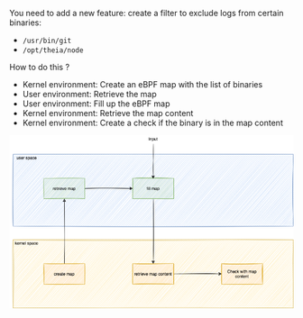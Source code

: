 You need to add a new feature: create a filter to exclude logs from certain binaries:
* `/usr/bin/git`
* `/opt/theia/node`

How to do this ?

* Kernel environment: Create an eBPF map with the list of binaries
* User environment: Retrieve the map
* User environment: Fill up the eBPF map
* Kernel environment: Retrieve the map content
* Kernel environment: Create a check if the binary is in the map content

![map workflow](../../img/map-workflow.png)
